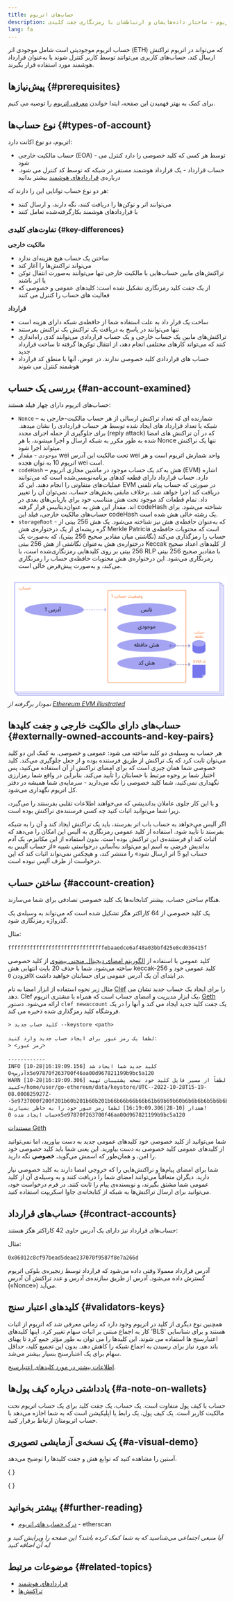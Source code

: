 ```yaml
---
title: حساب‌های اتریوم
description: توضیحی برای حساب‌های اتریوم - ساختار داده‌هایشان و ارتباطشان با رمزنگاری جفت کلیدی.
lang: fa
---
```


حساب اتریوم موجودیتی است شامل موجودی اتر (ETH) که می‌تواند در اتریوم تراکنش ارسال کند. حساب‌های کاربری می‌توانند توسط کاربر کنترل شوند یا به‌عنوان قرارداد هوشمند مورد استفاده قرار بگیرند.

## پیش‌نیازها \{#prerequisites}

برای کمک به بهتر فهمیدن این صفحه، ایتدا خواندن [معرفی اتریوم](/developers/docs/intro-to-ethereum/) را توصیه می کنیم.

## نوع حساب‌ها \{#types-of-account}

اتریوم، دو نوع اکانت دارد:

- حساب مالکیت خارجی (EOA) - توسط هر کسی که کلید خصوصی را دارد کنترل می شود
- حساب قرارداد - یک قرارداد هوشمند مستقر در شبکه که توسط کد کنترل می شود. درباره‌ی [قراردادهای هوشمند](/developers/docs/smart-contracts/) بیشتر بدانید

هر دو نوع حساب توانایی این را دارند که:

- می‌توانند اتر و توکن‌ها را دریافت کنند، نگه دارند، و ارسال کنند
- با قراردادهای هوشمند بکارگرفته‌شده تعامل کنند

### تفاوت‌های کلیدی \{#key-differences}

**مالکیت خارجی**

- ساختن یک حساب هیچ هزینه‌ای ندارد
- می‌تواند تراکنش‌ها را آغاز کند
- تراکنش‌های مابین حساب‌هایی با مالکیت خارجی تنها می‌توانند به‌صورت انتقال توکن یا اتر باشند
- از یک جفت کلید رمزنگاری تشکیل شده است: کلیدهای عمومی و خصوصی که فعالیت های حساب را کنترل می کنند

**قرارداد**

- ساخت یک قرار داد به علت استفاده شما از حافظه‌ی شبکه دارای هزینه است
- تنها می‌توانند در پاسخ به دریافت یک تراکنش یک تراکنش بفرستند
- تراکنش‌های مابین یک حساب خارجی و یک حساب قراردادی می‌توانند کدی راه‌اندازی کنند که می‌تواند کار‌های مختلفی انجام دهد، از انتقال توکن‌ها گرفته تا ساخت قرارداد جدید
- حساب های قراردادی کلید خصوصی ندارند. در عوض، آنها با منطق کد قرارداد هوشمند کنترل می شوند

## بررسی یک حساب \{#an-account-examined}

حساب‌های اتریوم دارای چهار فیلد هستند:

- `Nonce` – شمارنده ای که تعداد تراکنش ارسالی از هر حساب مالکیت-خارجی به شبکه یا تعداد قرارداد های ایجاد شده توسط هر حساب قراردادی را نشان میدهد. برای جلوگیری از حمله اجرای مجدد (reply attack) که در آن تراکنش های امضا شده به طور مکرر به شبکه ارسال و اجرا میشوند، با هر Nonce تنها یک تراکنش میتواند اجرا شود.
- `موجودی` - مقدار wei تحت مالکیت این آدرس wei واحد شمارش اتریوم است و هر اتریوم 10 به توان هجده wei است.
- `codeHash` – هش به _کد_ یک حساب موجود در ماشین مجازی اتریوم (EVM) اشاره دارد. حساب قرارداد دارای قطعه کدهای برنامه‌نویسی‌شده است که می‌توانند عملیات‌های متفاوتی را انجام دهند. این کد EVM در صورتی که حساب پیام تلفنی دریافت کند اجرا خواهد شد. برخلاف مابقی بخش‌های حساب، نمی‌توان آن را تغییر داد. تمام قطعات کد موجود تحت هش متناسب خود برای بازیابی‌های بعدی در دیتابیس قرار گرفته‎‌اند. مقدار این هش به عنوان codeHash شناخته می‌شود. برای حساب‌های مالکیت خارجی، فیلد این codeHash یک رشته خالی هش شده است.
- `storageRoot` - که به‌عنوان حافظه‌ی هش نیز شناخته می‌شود. یک هش 256 بیتی از گره ریشه‌ای از یک درختواره‌ی هش Merkle Patricia است که محتویات حافظه‌ی حساب را رمزگذاری می‌کند (نگاشتی میان مقادیر صحیح 256 بیتی)، که به‌صورت یک درختواره‌ی هش به‌عنوان نگاشتی از هش 256 بیتی Keccak از کلیدهای اعداد صحیح 256 بیتی بر روی کلیدهایی رمزنگاری‌شده است، با RLP با مقادیر صحیح 256 بیتی رمزنگاری می‌شود. این درختواره‌ی هش محتویات حافظه‌ی حساب را رمزنگاری می‌کند، و به‌صورت پیش‌فرض خالی است.

![یک نمودار که ساختن یک حساب را نشان می‌دهد](./accounts.png) _نمودار برگرفته از [Ethereum EVM illustrated](https://takenobu-hs.github.io/downloads/ethereum_evm_illustrated.pdf)_

## حساب‌های دارای مالکیت خارجی و جفت کلیدها \{#externally-owned-accounts-and-key-pairs}

هر حساب به وسیله‌ی دو کلید ساخته می شود: عمومی و خصوصی. به کمک این دو کلید می‌توان ثابت کرد که یک تراکنش از طریق فرستنده بوده و از جعل جلوگیری می‌کند. کلید خصوصی شما همان چیزی است که برای امضای تراکنش از آن استفاده می‌کنید، پس اختیار شما بر وجوه مرتبط با حسابتان را تأیید می‌کند. بنابراین در واقع شما رمزارزی نگهداری نمی‌کنید، شما کلید خصوصی را نگه می‌دارید - سرمایه‌ی شما همیشه در دفتر کل اتریوم نگهداری می‌شود.

و با این کار جلوی عاملان بداندیشی که می‌خواهند اطلاعات تقلبی بفرستند را می‌گیرد، زیرا شما می‌توانید اثبات کنید چه کسی فرستنده‌ی تراکنش بوده است.

اگر آلیس می‌خواهد به حساب باب اتر بفرستد، باید یک تراکنش ایجاد کند و آن را به شبکه بفرستد تا تأیید شود. استفاده از کلید عمومی رمزنگاری به آلیس این امکان را می‌دهد که اثبات کند او فرستنده‌ی این تراکنش بوده است. بدون استفاده از این مکانیزم، یک آدم بداندیش فرضی به اسم ایو می‌تواند به‌آسانی درخواستی شبیه «از حساب آلیس به حساب ایو 5 اتر ارسال شود» را منتشر کند، و هیجکس نمی‌تواند اثبات کند که این درخواست از طرف آلیس نبوده است.

## ساختن حساب \{#account-creation}

هنگام ساختن حساب، بیشتر کتابخانه‌ها یک کلید خصوصی تصادفی برای شما می‌سازند.

یک کلید خصوصی از 64 کاراکتر هگز تشکیل شده است که می‌تواند به وسیله‌ی یک گذرواژه رمزنگاری شود.

مثال:

`fffffffffffffffffffffffffffffffebaaedce6af48a03bbfd25e8cd036415f`

کلید عمومی با استفاده از [الگوریتم امضای دیجیتال منحنی بیضوی](https://wikipedia.org/wiki/Elliptic_Curve_Digital_Signature_Algorithm) از کلید خصوصی ساخته می‌شود. شما با حذف 20 بایت انتهایی هش keccak-256 کلید عمومی خود و افزودن `0X` در ابتدای آن یک آدرس عمومی برای حسابتان خواهید داشت.

مثال زیر نحوه استفاده از ابزار امضا به نام [Clef](https://geth.ethereum.org/docs/tools/clef/introduction) را برای ایجاد یک حساب جدید نشان می دهد. Clef یک ابزار مدیریت و امضای حساب است که همراه با مشتری اتریوم، [Geth](https://geth.ethereum.org) ارائه می‌شود. دستور `clef newaccount` یک جفت کلید جدید ایجاد می کند و آنها را در یک فروشگاه کلید رمزگذاری شده ذخیره می کند.

```
> کلید حساب جدید --keystore <path>

لطفا یک رمز عبور برای ایجاد حساب جدید وارد کنید:
> <رمز عبور>

------------
INFO [10-28|16:19:09.156] کلید جدید شما ایجاد شد آدرس=0x5e97870f263700f46aa00d967821199b9bc5a120
WARN [10-28|16:19:09.306] لطفاً از مسیر فایل کلید خود نسخه پشتیبان تهیه کنید=/home/user/go-ethereum/data/keystore/UTC--2022-10-28T15-19-08.000825927Z--5e9737000f200f201b60b201b60b201b66b66b66b66b61b69b69b60b6b6b6b6b5b6b6b5b6b5b6b6b5b6b6b5b6b5b6b6b5b10b6b5b6b5b10b6b5b6b5b6b5b5b5b5b5b5b5b5b5bwd
هشدار [10-28|16:19:09.306] لطفا رمز عبور خود را به خاطر بسپارید!
حساب ایجاد شده 0x5e97870f263700f46aa00d967821199b9bc5a120
```

[مستندات Geth](https://geth.ethereum.org/docs)

شما می‌توانید از کلید خصوصی خود کلیدهای عمومی جدید به دست بیاورید، اما نمی‌توانید از کلیدهای عمومی کلید خصوصی به دست بیاورید. این یعنی شما باید کلید خصوصی خود را امن، و همان‌طور که اسمش می‌گوید، **خصوصی** نگه دارید.

شما برای امضای پیام‌ها و تراکنش‌هایی را که خروجی امضا دارند به کلید خصوصی نیاز دارید. دیگران متعاقباً می‌توانند امضای شما را دریافت کنند و به وسیله‌ی آن از کلید عمومی شما مشتق بگیرند، و نویسنده‌ی پیام را ثابت کنند. در فرم درخواست خود، می‌توانید برای ارسال تراکنش‌ها به شبکه از کتابخانه‌ی جاوا اسکریپت استفاده کنید.

## حساب‌های قرارداد \{#contract-accounts}

حساب‌های قرارداد نیز دارای یک آدرس حاوی 42 کاراکتر هگز هستند:

مثال:

`0x06012c8cf97bead5deae237070f9587f8e7a266d`

آدرس قرارداد معمولا وقتی داده می‌شود که قرارداد توسط زنجیره‌ی بلوکی اتریوم گسترش داده می‌شود. آدرس از طریق سازنده‌ی آدرس و عدد تراکنش آن آدرس («Nonce») می‌آید.

## کلیدهای اعتبار سنج \{#validators-keys}

همچنین نوع دیگری از کلید در اتریوم وجود دارد که زمانی معرفی شد که اتریوم از اثبات کار به اجماع مبتنی بر اثبات سهام تغییر کرد. اینها کلیدهای 'BLS' هستند و برای شناسایی اعتبارسنج ها استفاده می شوند. این کلیدها را می توان به طور مؤثر جمع کرد تا پهنای باند مورد نیاز برای رسیدن به اجماع شبکه را کاهش دهد. بدون این تجمیع کلید، حداقل سهام برای یک اعتبارسنج بسیار بیشتر می‌شد.

[اطلاعات بیشتر در مورد کلیدهای اعتبارسنج](/developers/docs/consensus-mechanisms/pos/keys/).

## یادداشتی درباره‌ کیف پول‌ها \{#a-note-on-wallets}

حساب با کیف پول متفاوت است. یک حساب، یک جفت‌ کلید برای یک حساب اتریوم تحت مالکیت کاربر است. یک کیف پول، یک رابط یا اپلیکیشن است که به شما اجازه می‌دهد با حساب اتریومتان ارتباط برقرار کنید.

## یک نسخه‌ی آزمایشی تصویری \{#a-visual-demo}

آستین را مشاهده کنید که توابع هش و جفت کلیدها را توضیح می‌‌دهد.

{
	<YouTube id="QJ010l-pBpE" />
}

{
	<YouTube id="9LtBDy67Tho" />
}

## بیشتر بخوانید \{#further-reading}

- [درک حساب های اتریوم](https://info.etherscan.com/understanding-ethereum-accounts/) - etherscan

_آیا منبعی اجتماعی می‌شناسید که به شما کمک کرده باشد؟ این صفحه را ویرایش کنید و به آن اضافه کنید!_

## موضوعات مرتبط \{#related-topics}

- [قرارداد‌های هوشمند](/developers/docs/smart-contracts/)
- [تراکنش‌ها](/developers/docs/transactions/)
